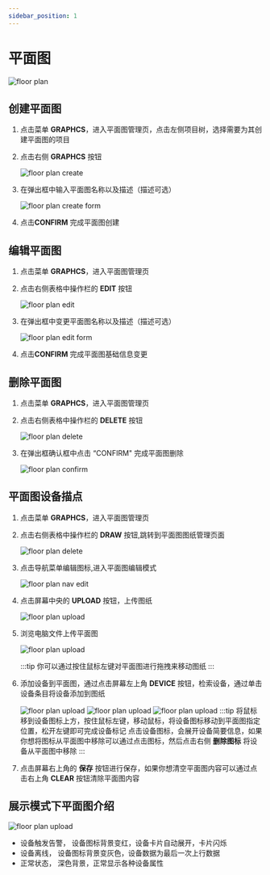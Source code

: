 ```yaml
---
sidebar_position: 1
---
```


# 平面图

![floor plan](./img/floor-plan.png)

## 创建平面图

1. 点击菜单 **GRAPHCS**，进入平面图管理页，点击左侧项目树，选择需要为其创建平面图的项目
2. 点击右侧 **GRAPHCS** 按钮

   ![floor plan create](./img/floor-plan-create.png)
3. 在弹出框中输入平面图名称以及描述（描述可选）
  
   ![floor plan create form](./img/floor-plan-create-form.png)  

4. 点击**CONFIRM** 完成平面图创建

## 编辑平面图

1. 点击菜单 **GRAPHCS**，进入平面图管理页
2. 点击右侧表格中操作栏的 **EDIT** 按钮

   ![floor plan edit](./img/floor-plan-edit.png)
3. 在弹出框中变更平面图名称以及描述（描述可选）
  
   ![floor plan edit form](./img/floor-plan-edit-form.png)  

4. 点击**CONFIRM** 完成平面图基础信息变更

## 删除平面图

1. 点击菜单 **GRAPHCS**，进入平面图管理页
2. 点击右侧表格中操作栏的 **DELETE** 按钮

   ![floor plan delete](./img/floor-plan-delete.png)
3. 在弹出框确认框中点击 “CONFIRM" 完成平面图删除
  
   ![floor plan confirm](./img/floor-plan-delete-confirm.png)

## 平面图设备描点

1. 点击菜单 **GRAPHCS**，进入平面图管理页
2. 点击右侧表格中操作栏的 **DRAW** 按钮,跳转到平面图图纸管理页面

   ![floor plan delete](./img/floor-plan-drawer.png)
3. 点击导航菜单编辑图标,进入平面图编辑模式
  
   ![floor plan nav edit](./img/floor-plan-nav-edit.png)
4. 点击屏幕中央的 **UPLOAD** 按钮，上传图纸

   ![floor plan upload](./img/floor-plan-upload.png)
5. 浏览电脑文件上传平面图

   ![floor plan upload](./img/floor-plan-image-uploaded.png)

   :::tip
    你可以通过按住鼠标左键对平面图进行拖拽来移动图纸
   :::

6. 添加设备到平面图，通过点击屏幕左上角 **DEVICE** 按钮，检索设备，通过单击设备条目将设备添加到图纸

   ![floor plan upload](./img/floor-plan-edit-device-add.png)
   ![floor plan upload](./img/floor-plan-edit-device-move.png)
   ![floor plan upload](./img/floor-plan-edit-device-simple-info.png)
   :::tip
    将鼠标移到设备图标上方，按住鼠标左键，移动鼠标，将设备图标移动到平面图指定位置，松开左键即可完成设备标记
    点击设备图标，会展开设备简要信息，如果你想将图标从平面图中移除可以通过点击图标，然后点击右侧 **删除图标** 将设备从平面图中移除
   :::

7. 点击屏幕右上角的 **保存** 按钮进行保存，如果你想清空平面图内容可以通过点击右上角 **CLEAR** 按钮清除平面图内容

## 展示模式下平面图介绍

![floor plan upload](./img/floor-plan-view-mode.png)

* 设备触发告警， 设备图标背景变红，设备卡片自动展开，卡片闪烁
* 设备离线， 设备图标背景变灰色，设备数据为最后一次上行数据
* 正常状态， 深色背景，正常显示各种设备属性